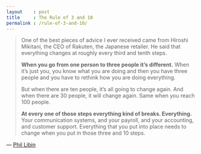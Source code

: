 ```yaml
---
layout    : post
title     : The Rule of 3 and 10
permalink : /rule-of-3-and-10/
---
```


> One of the best pieces of advice I ever received came from Hiroshi Mikitani,
> the CEO of Rakuten, the Japanese retailer. He said that everything changes at
> roughly every third and tenth steps.
> 
> **When you go from one person to three people it’s different.** When it’s
> just you, you know what you are doing and then you have three people and you
> have to rethink how you are doing everything.
> 
> But when there are ten people, it’s all going to change again. And when there
> are 30 people, it will change again. Same when you reach 100 people.
> 
> **At every one of those steps everything kind of breaks. Everything.** Your
> communication systems, and your payroll, and your accounting, and customer
> support. Everything that you put into place needs to change when you put in
> those three and 10 steps.

&mdash; [Phil Libin](https://articles.sequoiacap.com/the-rule-of-3-and-10)
